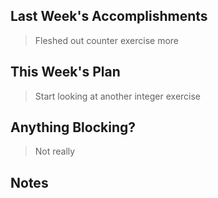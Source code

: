 ## Last Week's Accomplishments

> Fleshed out counter exercise more

## This Week's Plan

> Start looking at another integer exercise  

## Anything Blocking?

> Not really

## Notes

> 